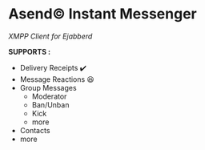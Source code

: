 # Asend©️ Instant Messenger

_XMPP Client for Ejabberd_

**SUPPORTS :**

- Delivery Receipts ✔️
- Message Reactions 😆
- Group Messages
  - Moderator
  - Ban/Unban
  - Kick
  - more
- Contacts
- more
